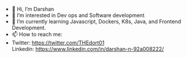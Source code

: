 - 👋 Hi, I’m Darshan
- 👀 I’m interested in Dev ops and Software development
- 🌱 I’m currently learning Javascript, Dockers, K8s, Java, and Frontend Development.
- 📫 How to reach me:   
- Twitter:
      https://twitter.com/THEdort01      
      Linkedin:
      https://www.linkedin.com/in/darshan-n-92a008222/

<!---
Darshan174/Darshan174 is a ✨ special ✨ repository because its `README.md` (this file) appears on your GitHub profile.
You can click the Preview link to take a look at your changes.
--->

